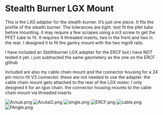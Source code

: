# Stealth Burner LGX Mount #
This is the LXG adapter for the stealth burner. It’s just one piece. It fits the profile of the stealth burner. The tolerances are tight. test fit the pfet tube before mounting. it may require a few scrapes using a m3 screw to get the PFET tube to fit. It requires 4 threaded inserts, two in the front and two in the rear. I designed it to fit the gantry mount with the two mgn9 rails.   
  
I have included an Stelthburner LGX adapter for the ERCF but i have NOT tested it yet. i just subtracted the same geometery as the one on the ERCF github
  
  
Included are also my cable chain mount and the connector housing for a 24 pin micro-fit V3 connector. these are not needed to use the adapter. the cable chain mount gets attached to the rear of the LGX motor. I only designed it for an Igus chain. the connector housing mounts to the cable chain mount via threaded inserts



![Actual.png](https://github.com/Demitryk/Voron2.4-Mods/blob/ae4632752649ff4f34b406d0f318a48cb5d6c21b/LGX_Adapter/Images/Actual.jpg?raw=true) 
![Acutal2.png](https://github.com/Demitryk/Voron2.4-Mods/blob/ae4632752649ff4f34b406d0f318a48cb5d6c21b/LGX_Adapter/Images/Actual2.jpg?raw=true) 
![single.png](https://github.com/Demitryk/Voron2.4-Mods/blob/ae4632752649ff4f34b406d0f318a48cb5d6c21b/LGX_Adapter/Images/Single.PNG?raw=true)
![ERCF.png](https://github.com/Demitryk/Voron2.4-Mods/blob/cfe75abc077fbe9fa009102e9f753b3212d2162f/LGX_Adapter/Images/ERCF.PNG?raw=true)
![cable.png](https://github.com/Demitryk/Voron2.4-Mods/blob/19c659afe1eb59d604643e4b44505c42862e0724/LGX_Adapter/Images/Cable.PNG?raw=true)
![FAngle.png](https://github.com/Demitryk/Voron2.4-Mods/blob/ae4632752649ff4f34b406d0f318a48cb5d6c21b/LGX_Adapter/Images/Front%20Angle.PNG?raw=true) 




